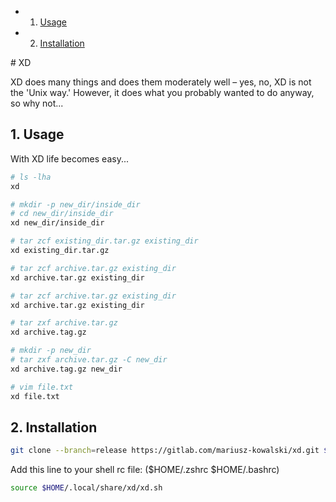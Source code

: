 <!-- vscode-markdown-toc -->
* 1. [Usage](#Usage)
* 2. [Installation](#Installation)

<!-- vscode-markdown-toc-config
	numbering=true
	autoSave=true
	/vscode-markdown-toc-config -->
<!-- /vscode-markdown-toc --># XD



XD does many things and does them moderately well – yes, no, XD is not the 'Unix way.' However, it does what you probably wanted to do anyway, so why not...

##  1. <a name='Usage'></a>Usage

With XD life becomes easy...

```sh
# ls -lha
xd
```

```sh
# mkdir -p new_dir/inside_dir
# cd new_dir/inside_dir
xd new_dir/inside_dir
```

```sh
# tar zcf existing_dir.tar.gz existing_dir
xd existing_dir.tar.gz
```

```sh
# tar zcf archive.tar.gz existing_dir
xd archive.tar.gz existing_dir
```

```sh
# tar zcf archive.tar.gz existing_dir
xd archive.tar.gz existing_dir
```

```sh
# tar zxf archive.tar.gz
xd archive.tag.gz
```

```sh
# mkdir -p new_dir
# tar zxf archive.tar.gz -C new_dir
xd archive.tag.gz new_dir
```

```sh
# vim file.txt
xd file.txt
```

##  2. <a name='Installation'></a>Installation

```sh
git clone --branch=release https://gitlab.com/mariusz-kowalski/xd.git $HOME/.local/share/xd
```

Add this line to your shell rc file: ($HOME/.zshrc $HOME/.bashrc)

```sh
source $HOME/.local/share/xd/xd.sh
```
